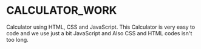 # CALCULATOR_WORK
Calculator using HTML, CSS and JavaScript. This Calculator is very easy to code and we use just a bit JavaScript and Also CSS and HTML codes isn't too long.
